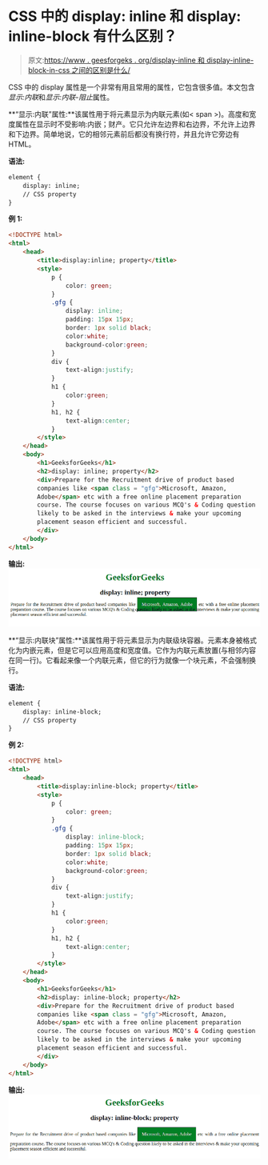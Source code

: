 # CSS 中的 display: inline 和 display: inline-block 有什么区别？

> 原文:[https://www . geesforgeks . org/display-inline 和 display-inline-block-in-css 之间的区别是什么/](https://www.geeksforgeeks.org/what-is-the-difference-between-display-inline-and-display-inline-block-in-css/)

CSS 中的 display 属性是一个非常有用且常用的属性，它包含很多值。本文包含*显示:内联*和*显示:内联-阻止*属性。

**“显示:内联”属性:**该属性用于将元素显示为内联元素(如< span >)。高度和宽度属性在显示时不受影响:内嵌；财产。它只允许左边界和右边界，不允许上边界和下边界。简单地说，它的相邻元素前后都没有换行符，并且允许它旁边有 HTML。

**语法:**

```html
element {
    display: inline;
    // CSS property
}

```

**例 1:**

```html
<!DOCTYPE html>
<html>
    <head>
        <title>display:inline; property</title>
        <style>
            p {
                color: green;
            }
            .gfg {
                display: inline;
                padding: 15px 15px;
                border: 1px solid black;
                color:white;
                background-color:green;
            }
            div {
                text-align:justify;
            }
            h1 {
                color:green;
            }
            h1, h2 {
                text-align:center;
            }
        </style>
    </head>
    <body>
        <h1>GeeksforGeeks</h1>
        <h2>display: inline; property</h2>
        <div>Prepare for the Recruitment drive of product based
        companies like <span class = "gfg">Microsoft, Amazon, 
        Adobe</span> etc with a free online placement preparation
        course. The course focuses on various MCQ's & Coding question 
        likely to be asked in the interviews & make your upcoming 
        placement season efficient and successful.
        </div>
    </body>
</html>                    
```

**输出:**
![inline](img/216d3914c0ea1f78842a2f6ea6c66ded.png)

**“显示:内联块”属性:**该属性用于将元素显示为内联级块容器。元素本身被格式化为内嵌元素，但是它可以应用高度和宽度值。它作为内联元素放置(与相邻内容在同一行)。它看起来像一个内联元素，但它的行为就像一个块元素，不会强制换行。

**语法:**

```html
element {
    display: inline-block;
    // CSS property
}

```

**例 2:**

```html
<!DOCTYPE html>
<html>
    <head>
        <title>display:inline-block; property</title>
        <style>
            p {
                color: green;
            }
            .gfg {
                display: inline-block;
                padding: 15px 15px;
                border: 1px solid black;
                color:white;
                background-color:green;
            }
            div {
                text-align:justify;
            }
            h1 {
                color:green;
            }
            h1, h2 {
                text-align:center;
            }
        </style>
    </head>
    <body>
        <h1>GeeksforGeeks</h1>
        <h2>display: inline-block; property</h2>
        <div>Prepare for the Recruitment drive of product based
        companies like <span class = "gfg">Microsoft, Amazon, 
        Adobe</span> etc with a free online placement preparation
        course. The course focuses on various MCQ's & Coding question 
        likely to be asked in the interviews & make your upcoming 
        placement season efficient and successful.
        </div>
    </body>
</html>                    
```

**输出:**
![inline-block](img/e39314a5c22d90812b72888d00621624.png)
